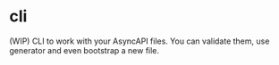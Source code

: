 # cli
(WIP) CLI to work with your AsyncAPI files. You can validate them, use generator and even bootstrap a new file.
